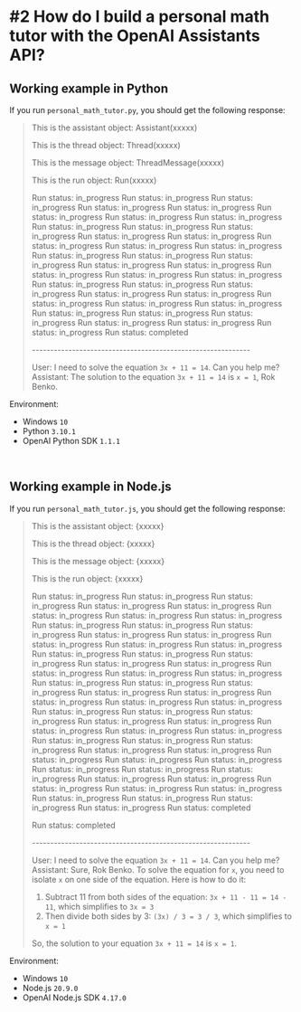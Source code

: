# #2 How do I build a personal math tutor with the OpenAI Assistants API?

## Working example in Python

If you run `personal_math_tutor.py`, you should get the following response:

> This is the assistant object: Assistant(xxxxx)
>
> This is the thread object: Thread(xxxxx)
>
> This is the message object: ThreadMessage(xxxxx)
>
> This is the run object: Run(xxxxx)
>
> Run status: in_progress
> Run status: in_progress
> Run status: in_progress
> Run status: in_progress
> Run status: in_progress
> Run status: in_progress
> Run status: in_progress
> Run status: in_progress
> Run status: in_progress
> Run status: in_progress
> Run status: in_progress
> Run status: in_progress
> Run status: in_progress
> Run status: in_progress
> Run status: in_progress
> Run status: in_progress
> Run status: in_progress
> Run status: in_progress
> Run status: in_progress
> Run status: in_progress
> Run status: in_progress
> Run status: in_progress
> Run status: in_progress
> Run status: in_progress
> Run status: in_progress
> Run status: in_progress
> Run status: in_progress
> Run status: in_progress
> Run status: in_progress
> Run status: in_progress
> Run status: in_progress
> Run status: in_progress
> Run status: in_progress
> Run status: in_progress
> Run status: in_progress
> Run status: in_progress
> Run status: in_progress
> Run status: in_progress
> Run status: completed
>
> \------------------------------------------------------------
>
> User: I need to solve the equation `3x + 11 = 14`. Can you help me?
> Assistant: The solution to the equation `3x + 11 = 14` is `x = 1`, Rok Benko.

Environment:

- Windows `10`
- Python `3.10.1`
- OpenAI Python SDK `1.1.1`

<br>

## Working example in Node.js

If you run `personal_math_tutor.js`, you should get the following response:

> This is the assistant object: {xxxxx}
>
> This is the thread object: {xxxxx}
>
> This is the message object: {xxxxx}
>
> This is the run object: {xxxxx}
>
> Run status: in_progress
> Run status: in_progress
> Run status: in_progress
> Run status: in_progress
> Run status: in_progress
> Run status: in_progress
> Run status: in_progress
> Run status: in_progress
> Run status: in_progress
> Run status: in_progress
> Run status: in_progress
> Run status: in_progress
> Run status: in_progress
> Run status: in_progress
> Run status: in_progress
> Run status: in_progress
> Run status: in_progress
> Run status: in_progress
> Run status: in_progress
> Run status: in_progress
> Run status: in_progress
> Run status: in_progress
> Run status: in_progress
> Run status: in_progress
> Run status: in_progress
> Run status: in_progress
> Run status: in_progress
> Run status: in_progress
> Run status: in_progress
> Run status: in_progress
> Run status: in_progress
> Run status: in_progress
> Run status: in_progress
> Run status: in_progress
> Run status: in_progress
> Run status: in_progress
> Run status: in_progress
> Run status: in_progress
> Run status: in_progress
> Run status: in_progress
> Run status: in_progress
> Run status: in_progress
> Run status: in_progress
> Run status: in_progress
> Run status: in_progress
> Run status: in_progress
> Run status: in_progress
> Run status: in_progress
> Run status: in_progress
> Run status: in_progress
> Run status: in_progress
> Run status: in_progress
> Run status: in_progress
> Run status: in_progress
> Run status: in_progress
> Run status: in_progress
> Run status: in_progress
> Run status: in_progress
> Run status: in_progress
> Run status: in_progress
> Run status: completed
>
> Run status: completed
>
> \------------------------------------------------------------
>
> User: I need to solve the equation `3x + 11 = 14`. Can you help me?
> Assistant: Sure, Rok Benko. To solve the equation for `x`, you need to isolate `x` on one side of the equation. Here is how to do it:
>
> 1. Subtract 11 from both sides of the equation: `3x + 11 - 11 = 14 - 11`, which simplifies to `3x = 3`
> 2. Then divide both sides by 3: `(3x) / 3 = 3 / 3`, which simplifies to `x = 1`
>
> So, the solution to your equation `3x + 11 = 14` is `x = 1`.

Environment:

- Windows `10`
- Node.js `20.9.0`
- OpenAI Node.js SDK `4.17.0`
